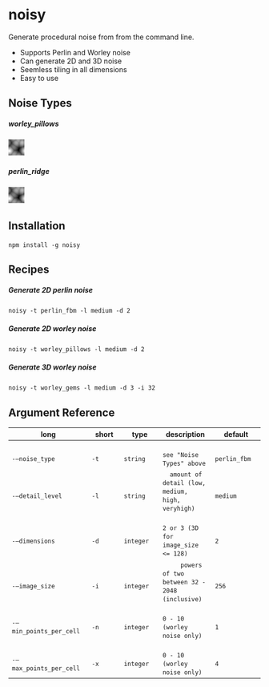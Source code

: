 # noisy

Generate procedural noise from from the command line.

- Supports Perlin and Worley noise
- Can generate 2D and 3D noise
- Seemless tiling in all dimensions
- Easy to use

## Noise Types
##### worley_pillows
![screenshot](https://github.com/aaron9000/noisy/blob/master/media/anim_worley_pillows.gif)

##### perlin_ridge
![screenshot](https://github.com/aaron9000/noisy/blob/master/media/anim_worley_pillows.gif)


## Installation
```
npm install -g noisy
```


## Recipes

##### Generate 2D perlin noise
```noisy -t perlin_fbm -l medium -d 2```

##### Generate 2D worley noise 
```noisy -t worley_pillows -l medium -d 2```

##### Generate 3D worley noise
```noisy -t worley_gems -l medium -d 3 -i 32```

## Argument Reference

|                                               long |                                              short |                                               type |                                        description |                                            default |
|----------------------------------------------------|----------------------------------------------------|----------------------------------------------------|----------------------------------------------------|----------------------------------------------------|
| `                                    -—noise_type` | `                                              -t` | `                                          string` | `                         see "Noise Types" above` | `                                      perlin_fbm` |
| `                                  -—detail_level` | `                                              -l` | `                                          string` | `  amount of detail (low, medium, high, veryhigh)` | `                                          medium` |
| `                                    -—dimensions` | `                                              -d` | `                                         integer` | `               2 or 3 (3D for image_size <= 128)` | `                                               2` |
| `                                    -—image_size` | `                                              -i` | `                                         integer` | `     powers of two between 32 - 2048 (inclusive)` | `                                             256` |
| `                           -—min_points_per_cell` | `                                              -n` | `                                         integer` | `                      0 - 10 (worley noise only)` | `                                               1` |
| `                           -—max_points_per_cell` | `                                              -x` | `                                         integer` | `                      0 - 10 (worley noise only)` | `                                               4` |


